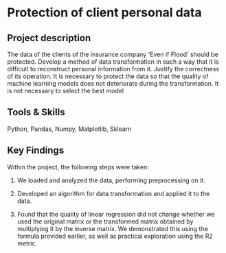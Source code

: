 # Protection of client personal data

## Project description 
The data of the clients of the insurance company 'Even if Flood' should be protected. Develop a method of data transformation in such a way that it is difficult to reconstruct personal information from it. Justify the correctness of its operation. It is necessary to protect the data so that the quality of machine learning models does not deteriorate during the transformation. It is not necessary to select the best model

## Tools & Skills
Python, Pandas, Numpy, Matplotlib, Sklearn

## Key Findings

Within the project, the following steps were taken:

1) We loaded and analyzed the data, performing preprocessing on it.
   
2) Developed an algorithm for data transformation and applied it to the data.
   
3) Found that the quality of linear regression did not change whether we used the original matrix or the transformed matrix obtained by multiplying it by the inverse matrix. We demonstrated this using the formula provided earlier, as well as practical exploration using the R2 metric.
